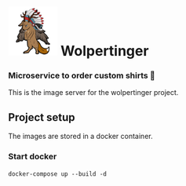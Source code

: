 # <img src="logo.png" width="100"/> Wolpertinger
### Microservice to order custom shirts :shirt:
This is the image server for the wolpertinger project.

## Project setup
The images are stored in a docker container.

### Start docker
```
docker-compose up --build -d
```